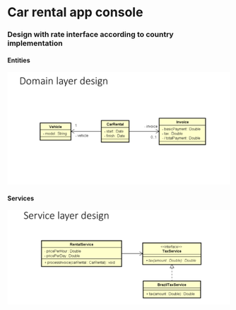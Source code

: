 # Car rental app console
### Design with rate interface according to country implementation

#### Entities
![umlclass](/img/Entities.png/)

#### Services
![umlclass](/img/Services.png/)